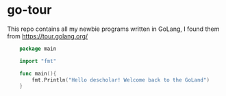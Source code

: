 # go-tour
This repo contains all my newbie programs written in GoLang, I found them from https://tour.golang.org/

```go
    package main

    import "fmt"

    func main(){
        fmt.Println("Hello descholar! Welcome back to the GoLand")
    }
```
